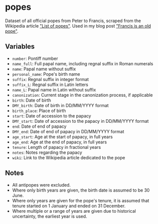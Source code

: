# popes
Dataset of all official popes from Peter to Francis, scraped from the Wikipedia article ["List of popes"](https://en.wikipedia.org/wiki/List_of_popes). Used in my blog post ["Francis is an old pope"](https://twopoints.blog/posts/2023-02-06-francis-is-an-old-pope/).

## Variables
- `number`: Pontiff number  
- `name_full`: Full papal name, including regnal suffix in Roman numerals  
- `name`: Papal name without suffix  
- `personal_name`: Pope's birth name  
- `suffix`: Regnal suffix in integer format  
- `suffix_L`: Regnal suffix in Latin letters  
- `name_L`: Papal name in Latin without suffix  
- `canonization`: Current stage in the canonization process, if applicable  
- `birth`: Date of birth  
- `DMY_birth`: Date of birth in DD/MM/YYYY format  
- `birth_place`: Place of birth  
- `start`: Date of accession to the papacy  
- `DMY_start`: Date of accession to the papacy in DD/MM/YYYY format  
- `end`: Date of end of papacy  
- `DMY_end`: Date of end of papacy in DD/MM/YYYY format  
- `age_start`: Age at the start of papacy, in full years  
- `age_end`: Age at the end of papacy, in full years  
- `tenure`: Length of papacy in fractional years  
- `notes`: Notes regarding the papacy  
- `wiki`: Link to the Wikipedia article dedicated to the pope

## Notes
- All antipopes were excluded.
- Where only birth years are given, the birth date is assumed to be 30 June.
- Where only years are given for the pope's tenure, it is assumed that tenure started on 1 January and ended on 31 December.
- Where multiple or a range of years are given due to historical uncertainty, the earliest year is used.